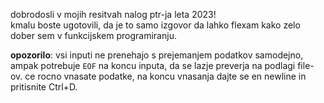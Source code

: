 dobrodosli v mojih resitvah nalog ptr-ja leta 2023!    
kmalu boste ugotovili, da je to samo izgovor da lahko flexam kako zelo dober sem v funkcijskem programiranju.

**opozorilo**: vsi inputi ne prenehajo s prejemanjem podatkov samodejno, ampak potrebuje `EOF` na koncu inputa, da se lazje preverja na podlagi file-ov. ce rocno vnasate podatke, na koncu vnasanja dajte se en newline in pritisnite Ctrl+D.
